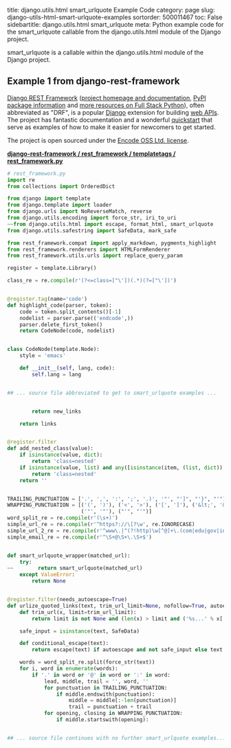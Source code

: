 title: django.utils.html smart_urlquote Example Code
category: page
slug: django-utils-html-smart-urlquote-examples
sortorder: 500011467
toc: False
sidebartitle: django.utils.html smart_urlquote
meta: Python example code for the smart_urlquote callable from the django.utils.html module of the Django project.


smart_urlquote is a callable within the django.utils.html module of the Django project.


## Example 1 from django-rest-framework
[Django REST Framework](https://github.com/encode/django-rest-framework)
([project homepage and documentation](https://www.django-rest-framework.org/),
[PyPI package information](https://pypi.org/project/djangorestframework/)
and [more resources on Full Stack Python](/django-rest-framework-drf.html)),
often abbreviated as "DRF", is a popular [Django](/django.html) extension
for building [web APIs](/application-programming-interfaces.html).
The project has fantastic documentation and a wonderful
[quickstart](https://www.django-rest-framework.org/tutorial/quickstart/)
that serve as examples of how to make it easier for newcomers
to get started.

The project is open sourced under the
[Encode OSS Ltd. license](https://github.com/encode/django-rest-framework/blob/master/LICENSE.md).

[**django-rest-framework / rest_framework / templatetags / rest_framework.py**](https://github.com/encode/django-rest-framework/blob/master/rest_framework/templatetags/rest_framework.py)

```python
# rest_framework.py
import re
from collections import OrderedDict

from django import template
from django.template import loader
from django.urls import NoReverseMatch, reverse
from django.utils.encoding import force_str, iri_to_uri
~~from django.utils.html import escape, format_html, smart_urlquote
from django.utils.safestring import SafeData, mark_safe

from rest_framework.compat import apply_markdown, pygments_highlight
from rest_framework.renderers import HTMLFormRenderer
from rest_framework.utils.urls import replace_query_param

register = template.Library()

class_re = re.compile(r'(?<=class=["\'])(.*)(?=["\'])')


@register.tag(name='code')
def highlight_code(parser, token):
    code = token.split_contents()[-1]
    nodelist = parser.parse(('endcode',))
    parser.delete_first_token()
    return CodeNode(code, nodelist)


class CodeNode(template.Node):
    style = 'emacs'

    def __init__(self, lang, code):
        self.lang = lang


## ... source file abbreviated to get to smart_urlquote examples ...


        return new_links

    return links


@register.filter
def add_nested_class(value):
    if isinstance(value, dict):
        return 'class=nested'
    if isinstance(value, list) and any([isinstance(item, (list, dict)) for item in value]):
        return 'class=nested'
    return ''


TRAILING_PUNCTUATION = ['.', ',', ':', ';', '.)', '"', "']", "'}", "'"]
WRAPPING_PUNCTUATION = [('(', ')'), ('<', '>'), ('[', ']'), ('&lt;', '&gt;'),
                        ('"', '"'), ("'", "'")]
word_split_re = re.compile(r'(\s+)')
simple_url_re = re.compile(r'^https?://\[?\w', re.IGNORECASE)
simple_url_2_re = re.compile(r'^www\.|^(?!http)\w[^@]+\.(com|edu|gov|int|mil|net|org)$', re.IGNORECASE)
simple_email_re = re.compile(r'^\S+@\S+\.\S+$')


def smart_urlquote_wrapper(matched_url):
    try:
~~        return smart_urlquote(matched_url)
    except ValueError:
        return None


@register.filter(needs_autoescape=True)
def urlize_quoted_links(text, trim_url_limit=None, nofollow=True, autoescape=True):
    def trim_url(x, limit=trim_url_limit):
        return limit is not None and (len(x) > limit and ('%s...' % x[:max(0, limit - 3)])) or x

    safe_input = isinstance(text, SafeData)

    def conditional_escape(text):
        return escape(text) if autoescape and not safe_input else text

    words = word_split_re.split(force_str(text))
    for i, word in enumerate(words):
        if '.' in word or '@' in word or ':' in word:
            lead, middle, trail = '', word, ''
            for punctuation in TRAILING_PUNCTUATION:
                if middle.endswith(punctuation):
                    middle = middle[:-len(punctuation)]
                    trail = punctuation + trail
            for opening, closing in WRAPPING_PUNCTUATION:
                if middle.startswith(opening):


## ... source file continues with no further smart_urlquote examples...

```

